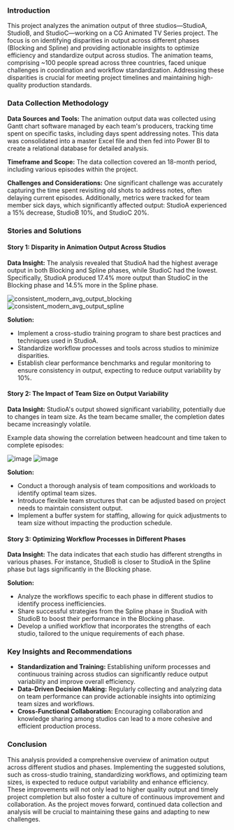 ### **Introduction**

This project analyzes the animation output of three studios—StudioA, StudioB, and StudioC—working on a CG Animated TV Series project. The focus is on identifying disparities in output across different phases (Blocking and Spline) and providing actionable insights to optimize efficiency and standardize output across studios. The animation teams, comprising ~100 people spread across three countries, faced unique challenges in coordination and workflow standardization. Addressing these disparities is crucial for meeting project timelines and maintaining high-quality production standards.

### **Data Collection Methodology**

**Data Sources and Tools:**
The animation output data was collected using Gantt chart software managed by each team's producers, tracking time spent on specific tasks, including days spent addressing notes. This data was consolidated into a master Excel file and then fed into Power BI to create a relational database for detailed analysis.

**Timeframe and Scope:**
The data collection covered an 18-month period, including various episodes within the project.

**Challenges and Considerations:**
One significant challenge was accurately capturing the time spent revisiting old shots to address notes, often delaying current episodes. Additionally, metrics were tracked for team member sick days, which significantly affected output: StudioA experienced a 15% decrease, StudioB 10%, and StudioC 20%.

### **Stories and Solutions**

#### **Story 1: Disparity in Animation Output Across Studios**

**Data Insight:**
The analysis revealed that StudioA had the highest average output in both Blocking and Spline phases, while StudioC had the lowest. Specifically, StudioA produced 17.4% more output than StudioC in the Blocking phase and 14.5% more in the Spline phase.

![consistent_modern_avg_output_blocking](https://github.com/user-attachments/assets/e6b1bdfa-c8ab-46e8-a28a-2704f5d8073f)
![consistent_modern_avg_output_spline](https://github.com/user-attachments/assets/8e2866b2-4017-4b53-93cf-86f905f78c8a)


**Solution:**
- Implement a cross-studio training program to share best practices and techniques used in StudioA.
- Standardize workflow processes and tools across studios to minimize disparities.
- Establish clear performance benchmarks and regular monitoring to ensure consistency in output, expecting to reduce output variability by 10%.

#### **Story 2: The Impact of Team Size on Output Variability**

**Data Insight:**
StudioA's output showed significant variability, potentially due to changes in team size. As the team became smaller, the completion dates became increasingly volatile.

Example data showing the correlation between headcount and time taken to complete episodes:

![image](https://github.com/user-attachments/assets/0da3d958-f04d-42d2-bc7c-bdec8d5f7023)
![image](https://github.com/user-attachments/assets/398b61ed-3def-491f-bdb6-e33c29badb9e)

**Solution:**
- Conduct a thorough analysis of team compositions and workloads to identify optimal team sizes.
- Introduce flexible team structures that can be adjusted based on project needs to maintain consistent output.
- Implement a buffer system for staffing, allowing for quick adjustments to team size without impacting the production schedule.

#### **Story 3: Optimizing Workflow Processes in Different Phases**

**Data Insight:**
The data indicates that each studio has different strengths in various phases. For instance, StudioB is closer to StudioA in the Spline phase but lags significantly in the Blocking phase.

**Solution:**
- Analyze the workflows specific to each phase in different studios to identify process inefficiencies.
- Share successful strategies from the Spline phase in StudioA with StudioB to boost their performance in the Blocking phase.
- Develop a unified workflow that incorporates the strengths of each studio, tailored to the unique requirements of each phase.

### **Key Insights and Recommendations**

- **Standardization and Training:** Establishing uniform processes and continuous training across studios can significantly reduce output variability and improve overall efficiency.
- **Data-Driven Decision Making:** Regularly collecting and analyzing data on team performance can provide actionable insights into optimizing team sizes and workflows.
- **Cross-Functional Collaboration:** Encouraging collaboration and knowledge sharing among studios can lead to a more cohesive and efficient production process.

### **Conclusion**

This analysis provided a comprehensive overview of animation output across different studios and phases. Implementing the suggested solutions, such as cross-studio training, standardizing workflows, and optimizing team sizes, is expected to reduce output variability and enhance efficiency. These improvements will not only lead to higher quality output and timely project completion but also foster a culture of continuous improvement and collaboration. As the project moves forward, continued data collection and analysis will be crucial to maintaining these gains and adapting to new challenges.

